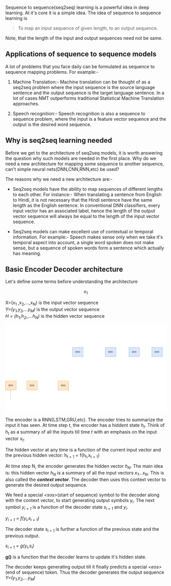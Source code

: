 
Sequence to sequence(seq2seq) learning is a powerful idea in deep learning. At it's core it is a simple idea. The idea of sequence to sequence learning is

> To map an input sequence of given length, to an output sequence. 

Note, that the length of the input and output sequences need not be same.

## Applications of sequence to sequence models

A lot of problems that you face daily can be formulated as sequence to sequence mapping problems. For example:-

1) Machine Translation:- Machine translation can be thought of as a seq2seq problem where the input sequence is the source language sentence and the output sequence is the target language sentence. 
In a lot of cases NMT outperforms traditional Statistical Machine Translation approaches.

2) Speech recognition:- Speech recognition is also a sequence to sequence problem, where the input is a feature vector sequence and the output is the desired word sequence.


## Why is seq2seq learning needed

Before we get to the architecture of seq2seq models, it is worth answering the question why such models are needed in the first place.
Why do we need a new architecture for mapping some sequence to another sequence, can't simple neural nets(DNN,CNN,RNN,etc) be used?

The reasons why we need a new architecture are:-
* Seq2seq models have the ability to map sequences of different lengths to each other. For instance:- When translating a sentence from English to Hindi, it is not necessary that the Hindi sentence have the same length as the English sentence. In conventional DNN classifiers, every input vector has an associated label, hence the length of the output vector sequence will always be equal to the length of the input vector sequence.

* Seq2seq models can make excellent use of contextual or temporal information. For example:- Speech makes sense only when we take it's temporal aspect into account, a single word spoken does not make sense, but a sequence of spoken words form a sentence which actually has meaning.


## Basic Encoder Decoder architecture

Let's define some terms before understanding the architecture

$$x_1$$

X=($x_1$ ,x<sub>2</sub>,...,x<sub>N</sub>) is the input vector sequence  
*Y=(y<sub>1</sub>,y<sub>2</sub>,...y<sub>M</sub>)* is the output vector sequence  
*H = (h<sub>1</sub>,h<sub>2</sub>,,...h<sub>N</sub>)* is the hidden vector sequence

![Encoder Decoder](../images/encoder_decoder_architecture.png)

The encoder is a RNN(LSTM,GRU,etc). The encoder tries to summarize the input it has seen. At time step *t*, the encoder has a hiddent state *h<sub>t</sub>*. Think of *h<sub>t</sub>* as a summary of all the inputs till time *t* with an emphasis on the input vector *x<sub>t</sub>*.

The hidden vector at any time is a function of the current input vector and the previous hidden vector:
h<sub>t + 1</sub> = f(h<sub>t</sub>,x<sub>t + 1</sub>)

At time step N, the encoder generates the hidden vector *h<sub>N</sub>*. The main idea is: this hidden vector *h<sub>N</sub>* is a summary of all the input vectors *x<sub>1</sub>...x<sub>N</sub>*. This is also called the ***context vector***. The decoder then uses this context vector to generate the desired output sequence.

We feed a special *\<sos\>*(start of sequence) symbol to the decoder along with the context vector, to start generating output symbols y<sub>i</sub>. The next symbol *y<sub>i + 1</sub>* is a function of the decoder state *s<sub>i + 1</sub>* and *y<sub>i</sub>*.

*y<sub>i + 1</sub> = f(y<sub>i</sub>,s<sub>i + 1</sub>)*

The decoder state s<sub>i + 1</sub> is further a function of the previous state and the previous output.

*s<sub>i + 1</sub> = g(y<sub>i</sub>,s<sub>i</sub>)*

**g()** is a function that the decoder learns to update it's hidden state.

The decoder keeps generating output till it finally predicts a special *\<eos\>*(end of sequence) token. Thus the decoder generates the output sequence *Y=(y<sub>1</sub>,y<sub>2</sub>,...y<sub>M</sub>)*













